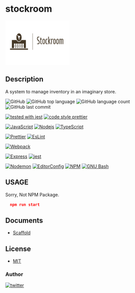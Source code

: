 # stockroom

<img src="./docs/assets/icon.png" width="200" height="140" alt="icon">

## Description

A system to manage inventory in an imaginary store.

<p>

![GitHub](https://img.shields.io/github/license/onesword0618/stockroom?style=plastic)
![GitHub top language](https://img.shields.io/github/languages/top/onesword0618/stockroom?style=plastic)
![GitHub language count](https://img.shields.io/github/languages/count/onesword0618/stockroom?style=plastic)
![GitHub last commit](https://img.shields.io/github/last-commit/onesword0618/stockroom?style=plastic)

</p>

<p>

[![tested with jest](https://img.shields.io/badge/tested_with-jest-99424f.svg)](https://github.com/facebook/jest)
[![code style prettier](https://img.shields.io/badge/code_style-prettier-ff69b4.svg?style=plastic)](https://prettier.io/)

</p>

<p>

[![JavaScript](https://img.shields.io/badge/JavaScript-333333?logo=javascript&logoColor=F7DF1E)](https://www.ecma-international.org/)
[![Nodejs](https://img.shields.io/badge/Node.js-333333?logo=node.js&logoColor=43853D)](https://nodejs.org/en/about/)
[![TypeScript](https://img.shields.io/badge/TypeScript-ffffff?logo=typescript&logoColor=3178C6)](https://www.typescriptlang.org/)

</p>

<p>

[![Prettier](https://img.shields.io/badge/Prettier-333333?logo=prettier&logoColor=F7B93E)](https://github.com/prettier/prettier)
[![EsLint](https://img.shields.io/badge/ESLint-333333?logo=eslint&logoColor=4B32C3)](https://github.com/eslint/eslint)

</p>

<p>

[![Webpack](https://img.shields.io/badge/Webpack-ffffff?logo=webpack&logoColor=8DD6F9)](https://webpack.js.org/)

</p>

<p>

[![Express](https://img.shields.io/badge/express-ffffff?logo=express&logoColor=000000)](https://expressjs.com/)
[![jest](https://jestjs.io/img/jest-badge.svg)](https://github.com/facebook/jest)

</p>

<p>

[![Nodemon](https://img.shields.io/badge/nodemon-ffffff?logo=nodemon&logoColor=76D04B)](https://nodemon.io/)
[![EditorConfig](https://img.shields.io/badge/EditorConfig-333333?logo=editorconfig&logoColor=FEFEFE)](https://editorconfig.org/)
[![NPM](https://img.shields.io/badge/npm-333333?logo=npm&logoColor=CB3837)](https://docs.npmjs.com/about-npm)
[![GNU Bash](https://img.shields.io/badge/GNUBash-ffffff?logo=gnubash&logoColor=4EAA25)](https://www.gnu.org/software/bash/)

</p>

## USAGE

Sorry, Not NPM Package.

```json
  npm run start
```

## Documents

- [Scaffold](docs/scaffold.md)

## License

- [MIT](./LICENSE)

### Author

[![twitter](https://img.shields.io/badge/twitter-ffffff?style=plastic&logo=twitter&logoColor=1DA1F2)](https://twitter.com/onesword0618)
